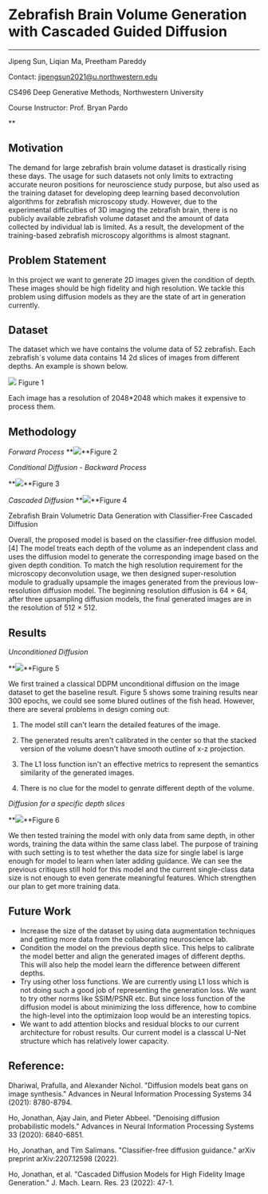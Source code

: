 ﻿# Zebrafish Brain Volume Generation with Cascaded Guided Diffusion
------
Jipeng Sun, Liqian Ma, Preetham Pareddy

Contact: jipengsun2021@u.northwestern.edu

CS496 Deep Generative Methods, Northwestern University

Course Instructor: Prof. Bryan Pardo

**

## Motivation

The demand for large zebrafish brain volume dataset is drastically rising these days. The usage for such datasets not only limits to extracting accurate neuron positions for neuroscience study purpose, but also used as the training dataset for developing deep learning based deconvolution algorithms for zebrafish microscopy study. However, due to the experimental difficulties of 3D imaging the zebrafish brain, there is no publicly available zebrafish volume dataset and the amount of data collected by individual lab is limited. As a result, the development of the training-based zebrafish microscopy algorithms is almost stagnant.

## Problem Statement

In this project we want to generate 2D images given the condition of depth. These images should be high fidelity and high resolution. We tackle this problem using diffusion models as they are the state of art in generation currently.


## Dataset

The dataset which we have contains the volume data of 52 zebrafish. Each zebrafish`s volume data contains 14 2d slices of images from different depths. An example is shown below.

**![](https://lh6.googleusercontent.com/pL1ekl6bgEcpzWUfRvIJJUL1THEDFYyP28qtQIKAdkscfyhXomQWinsNtAs4A2TqK4NOkXFWv8WxzbXURTeMeNvP8vaAy2PNin0OtGSrF9bp3dtV5E8t3irm8nx6BZQBiOkTVKLKNgZ7cXyXFIjqPl7Ft8tMXZXcd9g6EiTB8PXbGE-A28TBV0qnIhOYYi2o)**                             Figure 1

Each image has a resolution of 2048*2048 which makes it expensive to process them.   
   

## Methodology

*Forward Process*
**![](https://lh4.googleusercontent.com/lIfbpfrXlGXATHBvfdO93j_zuKnJiICmXPlbUsXWgxP7L0HEq34qx5rX32r6nAZvKaO-8mchl3QJcwaYcOKnebM5mBYfgHaHAjX4UJWvU7vfh4KFjnn10_121muckGJeBn-gUhwtim0bQFgMwUK8x-AUWNKVACcq3isd6qDBLXWdl-JxJ0_Xci7vHkzcvNBi)**Figure 2


*Conditional Diffusion - Backward Process*

**![](https://lh6.googleusercontent.com/4ZkKwaRpRIlStOIwrzEMvB3vDqnNDuBkRKtYeBp_6KlAt8VYisCvoe45p3PnuFv9YGUvm0bxmvlQVgs_DWngB6Ip4tBGjjuECuvAaWYNAuzaDJJA76d0mkk4gljAvFHBj8bG2edvJqodqr3i320ZD3JMOLHYxcEWL10F2Oija2zpqJJk8jSOtXvDgynZ3Ap6)**Figure 3

*Cascaded Diffusion*
**![](https://lh3.googleusercontent.com/0CGog3por1g-ahTc5t3c4QXHAa5UlR8y3a4ZvwOdl3rL8WcAoS_J93muC6p8x4ZonKStDItCS1eibNvlepHwQsOeaVBpdNZTbQBgb0wGQ7GsI1CyIUM_GqfQTZb_dHhwItMLbK3sBd5ibWmvC-xERa5eL1gSKIPnty-9H82WujBDxfJM7asz9lCOY6Db24w1)**Figure 4

Zebrafish Brain Volumetric Data Generation with Classifier-Free Cascaded Diffusion

Overall, the proposed model is based on the classifier-free diffusion model.[4] The model treats each depth of the volume as an independent class and uses the diffusion model to generate the corresponding image based on the given depth condition. To match the high resolution requirement for the microscopy deconvolution usage, we then designed super-resolution module to gradually upsample the images generated from the previous low-resolution diffusion model. The beginning resolution diffusion is 64 × 64, after three upsampling diffusion models, the final generated images are in the resolution of 512 × 512.
 ## Results

*Unconditioned Diffusion*

**![](https://lh5.googleusercontent.com/C9MrXRtzgY7SY4R-Slhbat2xsKJjER2cZOxocC7oGMgwCxcm6x9VL7a2NkRgnJvrJqPIbevp-KHO5HBb8F1kRTaA5tV2MxUlzdRfYevMc9-CrAE4Bec9bcBLTbCfIYuswrZ84tNKgWQ6pOUC85oRaWcaCz0gyktTQU22FR-FBV0T7YshrSpXhdZ68VXzYL47)**Figure 5

We first trained a classical DDPM unconditional diffusion on the image dataset to get the baseline result. Figure 5 shows some training results near 300 epochs, we could see some blured outlines of the fish head. However, there are several problems in design coming out:

1. The model still can't learn the detailed features of the image.

2. The generated results aren't calibrated in the center so that the stacked version of the volume doesn't have smooth outline of x-z projection.

3. The L1 loss function isn't an effective metrics to represent the semantics similarity of the generated images.

4. There is no clue for the model to genrate different depth of the volume.

*Diffusion for a specific depth slices*

**![](https://lh6.googleusercontent.com/LhqK3aEy3Kqvyo6d5AJCfRqRZh8s6e_ShUOB4OL6QDgWF8YSM84Hy6hHsdLHf5ZzfALTqF-_D4OGloQF5BkZKQG4esEDuR2p-t68iYTHvAZsbf5QFJomXBo00pX5Uo4t_3mS7FRHQchEY_N2HxVA0f0MLN2pAedOPNl0AEA04I25vN93PPcDHrruAXSQh49p)**Figure 6

We then tested training the model with only data from same depth, in other words, training the data within the same class label. The purpose of training with such setting is to test whether the data size for single label is large enough for model to learn when later adding guidance. We can see the previous  critiques still hold for this model and the current single-class data size is not enough to even generate meaningful features. Which strengthen our plan to get more training data.

## Future Work

 - Increase the size of the dataset by using data augmentation techniques and getting more data from the collaborating neuroscience lab.
 - Condition the model on the previous depth slice. This helps to calibrate the model better and align the generated images of different depths. This will also help the model learn the difference between different depths.
 - Try using other loss functions. We are currently using L1 loss which is not doing such a good job of representing the generation loss. We want to try other norms like SSIM/PSNR etc. But since loss function of the diffusion model is about minimizing the loss difference, how to combine the high-level into the optimizaion loop would be an interesting topics.
 - We want to add attention blocks and residual blocks to our current architecture for robust results. Our current model is a classcal U-Net structure which has relatively lower capacity.

## Reference:

Dhariwal, Prafulla, and Alexander Nichol. "Diffusion models beat gans on image synthesis." Advances in Neural Information Processing Systems 34 (2021): 8780-8794.

Ho, Jonathan, Ajay Jain, and Pieter Abbeel. "Denoising diffusion probabilistic models." Advances in Neural Information Processing Systems 33 (2020): 6840-6851.

Ho, Jonathan, and Tim Salimans. "Classifier-free diffusion guidance." arXiv preprint arXiv:2207.12598 (2022).

Ho, Jonathan, et al. "Cascaded Diffusion Models for High Fidelity Image Generation." J. Mach. Learn. Res. 23 (2022): 47-1.

	 
